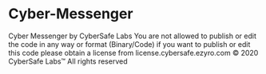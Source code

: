 # Cyber-Messenger
Cyber Messenger by CyberSafe Labs
You are not allowed to publish or edit the code in any way or format (Binary/Code) if you want to publish or edit this code please obtain a license from license.cybersafe.ezyro.com
© 2020 CyberSafe Labs™ All rights reserved
